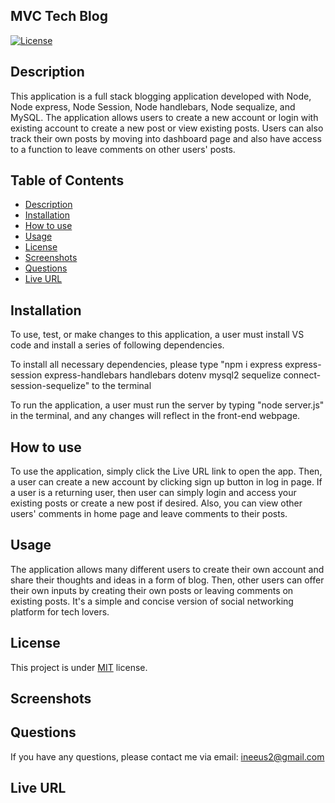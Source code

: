 ## MVC Tech Blog
  [![License](https://img.shields.io/badge/license-MIT-blue.svg)
    ](https://opensource.org/licenses/MIT)

## Description
This application is a full stack blogging application developed with Node, Node express, Node Session, Node handlebars, Node sequalize, and MySQL.
The application allows users to create a new account or login with existing account to create a new post or view existing posts. 
Users can also track their own posts by moving into dashboard page and also have access to a function to leave comments on other users' posts. 

## Table of Contents
*  [Description](#description)
*  [Installation](#installation)
*  [How to use](#how-to-use)
*  [Usage](#usage)
*  [License](#license)
*  [Screenshots](#screenshots)
*  [Questions](#questions)
*  [Live URL](#live-url)

## Installation
To use, test, or make changes to this application, a user must install VS code and install a series of following dependencies.

To install all necessary dependencies, please type 
"npm i express express-session express-handlebars handlebars dotenv mysql2 sequelize connect-session-sequelize" to the terminal

To run the application, a user must run the server by typing "node server.js" in the terminal, and any changes will reflect in the front-end webpage.

## How to use
To use the application, simply click the Live URL link to open the app. 
Then, a user can create a new account by clicking sign up button in log in page. 
If a user is a returning user, then user can simply login and access your existing posts or create a new post if desired. 
Also, you can view other users' comments in home page and leave comments to their posts. 

## Usage
The application allows many different users to create their own account and share their thoughts and ideas in a form of blog. 
Then, other users can offer their own inputs by creating their own posts or leaving comments on existing posts. 
It's a simple and concise version of social networking platform for tech lovers. 

## License
This project is under [MIT](https://opensource.org/licenses/MIT) license.

##  Screenshots


## Questions
If you have any questions, please contact me via email: ineeus2@gmail.com

## Live URL

